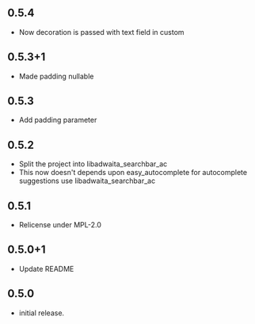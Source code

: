 ## 0.5.4

* Now decoration is passed with text field in custom

## 0.5.3+1

* Made padding nullable

## 0.5.3

* Add padding parameter

## 0.5.2

* Split the project into libadwaita_searchbar_ac
* This now doesn't depends upon easy_autocomplete for autocomplete suggestions use libadwaita_searchbar_ac

## 0.5.1

* Relicense under MPL-2.0

## 0.5.0+1

* Update README

## 0.5.0

* initial release.
